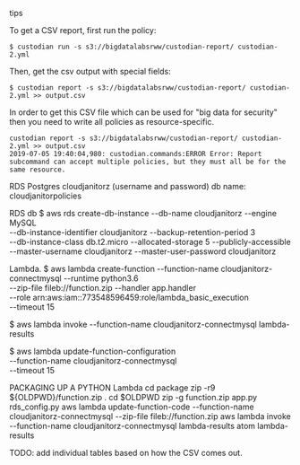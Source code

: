 tips

To get a CSV report, first run the policy:
```
$ custodian run -s s3://bigdatalabsrww/custodian-report/ custodian-2.yml
```

Then, get the csv output with special fields:
```
$ custodian report -s s3://bigdatalabsrww/custodian-report/ custodian-2.yml >> output.csv
```

In order to get this CSV file which can be used for "big data for security" then you need to write all policies as resource-specific.

```
custodian report -s s3://bigdatalabsrww/custodian-report/ custodian-2.yml >> output.csv
2019-07-05 19:40:04,980: custodian.commands:ERROR Error: Report subcommand can accept multiple policies, but they must all be for the same resource.
```

RDS
Postgres
cloudjanitorz (username and password)
db name: cloudjanitorpolicies

RDS db
$ aws rds create-db-instance --db-name cloudjanitorz --engine MySQL \
--db-instance-identifier cloudjanitorz --backup-retention-period 3 \
--db-instance-class db.t2.micro --allocated-storage 5 --publicly-accessible \
--master-username cloudjanitorz --master-user-password cloudjanitorz

Lambda.
$ aws lambda create-function --function-name cloudjanitorz-connectmysql --runtime python3.6 \
--zip-file fileb://function.zip --handler app.handler \
--role arn:aws:iam::773548596459:role/lambda_basic_execution \
--timeout 15

$ aws lambda invoke --function-name cloudjanitorz-connectmysql lambda-results

$ aws lambda update-function-configuration \
--function-name cloudjanitorz-connectmysql \
--timeout 15

PACKAGING UP A PYTHON Lambda
cd package
zip -r9 ${OLDPWD}/function.zip .
cd $OLDPWD
zip -g function.zip app.py rds_config.py
aws lambda update-function-code --function-name cloudjanitorz-connectmysql --zip-file fileb://function.zip
aws lambda invoke --function-name cloudjanitorz-connectmysql lambda-results
atom lambda-results

TODO: add individual tables based on how the CSV comes out.
